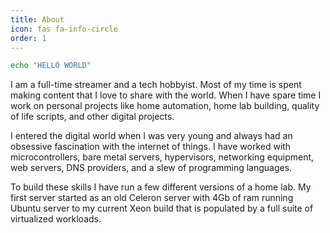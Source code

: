 ```yaml
---
title: About
icon: fas fa-info-circle
order: 1
---
```


```bash
echo "HELLO WORLD"
```
I am a full-time streamer and a tech hobbyist. Most of my time is spent making content that I love to share with the world. When I have spare time I work on personal projects like home automation, home lab building, quality of life scripts, and other digital projects. 

I entered the digital world when I was very young and always had an obsessive fascination with the internet of things. I have worked with microcontrollers, bare metal servers, hypervisors, networking equipment, web servers, DNS providers, and a slew of programming languages.

To build these skills I have run a few different versions of a home lab. My first server started as an old Celeron server with 4Gb of ram running Ubuntu server to my current Xeon build that is populated by a full suite of virtualized workloads.